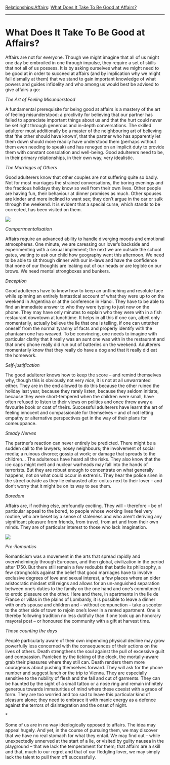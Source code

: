 [Relationships:](https://www.theschooloflife.com/thebookoflife/category/relationships/)[Affairs](https://www.theschooloflife.com/thebookoflife/category/relationships/affairs/): [What Does It Take To Be Good at Affairs?](https://www.theschooloflife.com/thebookoflife/what-does-it-take-to-be-good-at-affairs/)

* * *

# What Does It Take To Be Good at Affairs?

Affairs are not for everyone. Though we might imagine that all of us might one day be embroiled in one through impulse, they require a set of skills that not all of us possess. It is by asking ourselves what we might need to be good at in order to succeed at affairs (and by implication why we might fail dismally at them) that we stand to gain important knowledge of what powers and guides infidelity and who among us would best be advised to give affairs a go:

_The Art of Feeling Misunderstood_

A fundamental prerequisite for being good at affairs is a mastery of the art of feeling misunderstood: a proclivity for believing that our partner has failed to appreciate important things about us and that the hurt could never be set right through generous and in-depth conversations. The skilled adulterer must additionally be a master of the neighbouring art of believing that ‘the other should have known’, that the partner who has apparently let them down should more readily have understood them (perhaps without them even needing to speak) and has reneged on an implicit duty to provide them with constant consolation and well-being. Good adulterers need to be, in their primary relationships, in their own way, very idealistic.

_The Marriages of Others_

Good adulterers know that other couples are not suffering quite so badly. Not for most marriages the strained conversations, the boring evenings and the fractious holidays they know so well from their own lives. Other people are having fun, their behaviour at dinner promises as much. Other spouses are kinder and more inclined to want sex; they don’t argue in the car or sulk through the weekend. It is evident that a special curse, which stands to be corrected, has been visited on them.

![](https://www.theschooloflife.com/thebookoflife/wp-content/uploads/2018/09/Eugene_de_Blaas_-_The_Seamstress.jpg)

_Compartmentalisation_

Affairs require an advanced ability to handle diverging moods and emotional atmospheres. One minute, we are caressing our lover’s backside and experimenting with a sexual implement; the next we are outside the school gates, waiting to ask our child how geography went this afternoon. We need to be able to sit through dinner with our in-laws and have the confidence that none of our thoughts are leaking out of our heads or are legible on our brows. We need mental strongboxes and bunkers.

_Deception_

Good adulterers have to know how to keep an unflinching and resolute face while spinning an entirely fantastical account of what they were up to on the weekend in Argentina or at the conference in Hanoi. They have to be able to find an immediate answer to who they were typing to just now on the phone. They may have only minutes to explain who they were with in a fish restaurant downtown at lunchtime. It helps in all this if one can, albeit only momentarily, actually believe the lie that one is telling, if one can untether oneself from the normal tyranny of facts and properly identify with the phantasm one has weaved. To be convincing, one needs to imagine with particular clarity that it really was an aunt one was with in the restaurant and that one’s phone really did run out of batteries on the weekend. Adulterers momentarily know that they really do have a dog and that it really did eat the homework.

_Self-justification_

The good adulterer knows how to keep the score – and remind themselves why, though this is obviously not very _nice_, it is not at all unwarranted either. They are in the end allowed to do this because the other ruined the holiday last year, because they rarely listen, because they seldom initiate, because they were short-tempered when the children were small, have often refused to listen to their views on politics and once threw away a favourite book or coat of theirs. Successful adulterers have learnt the art of feeling innocent and compassionate for themselves – and of not letting empathy or alternative perspectives get in the way of their plans for comeuppance.

_Steady Nerves_

The partner’s reaction can never entirely be predicted. There might be a sudden call to the lawyers; nosey neighbours; the involvement of social media; a ruinous divorce; gossip at work; or damage that spreads to the children… The adulterous have heard all the risks. They also know that the ice caps might melt and nuclear warheads may fall into the hands of terrorists. But they are robust enough to concentrate on what generally happens, not on what could occur in extremis. They hear the police siren in the street outside as they lie exhausted after coitus next to their lover – and don’t worry that it might be on its way to see them.

_Boredom_

Affairs are, if nothing else, profoundly exciting. They will – therefore – be of particular appeal to the bored, to people whose working lives feel very routine, who are beset by a sense of staleness and who aren’t deriving any significant pleasure from friends, from travel, from art and from their own minds. They are of particular interest to those who lack imagination.

![](https://www.theschooloflife.com/thebookoflife/wp-content/uploads/2018/09/Barabas_Miklos_-_Flirtation_1841.jpg)

_Pre-Romantics_

Romanticism was a movement in the arts that spread rapidly and overwhelmingly through European, and then global, civilization in the period after 1750. But there still remain a few redoubts that battle its philosophy, a few strongholds against the belief that good marriages have to involve exclusive degrees of love and sexual interest, a few places where an older aristocratic mindset still reigns and allows for an un-anguished separation between one’s duties to the family on the one hand and one’s commitment to erotic pleasure on the other. Here and there, in apartments in the Ile de France or villas in the plains of Lombardy, it is possible to leave a dinner with one’s spouse and children and – without compunction – take a scooter to the other side of town to rejoin one’s lover in a rented apartment. One is thereby following tradition no less dutifully than if one took up an honorary mayoral post – or honoured the community with a gift at harvest time.

_Those counting the days_

People particularly aware of their own impending physical decline may grow powerfully less concerned with the consequences of their actions on the lives of others. Death strengthens the soul against the pull of excessive guilt and compassion. Panicked by the ticking of the clock, the mortally-aware grab their pleasures where they still can. Death renders them more courageous about pushing themselves forward. They will ask for the phone number and suggest lunch or the trip to Vienna. They are especially sensitive to the nubility of flesh and the fall and cut of garments. They can be haunted by the sight of a small tattoo or a nose ring and remain infinitely generous towards immaturities of mind where these coexist with a grace of form. They are too worried and too sad to leave this particular kind of pleasure alone; they need to embrace it with manic energy as a defence against the terrors of disintegration and the onset of night.

\*

Some of us are in no way ideologically opposed to affairs. The idea may appeal hugely. And yet, in the course of pursuing them, we may discover that we have no real stomach for what they entail. We may find out – while unexpectedly unnerved at the start of a lie, or visited by guilty nausea in the playground – that we lack the temperament for them; that affairs are a skill and that, much to our regret and that of our fledgling lover, we may simply lack the talent to pull them off successfully.
